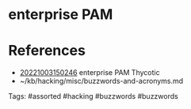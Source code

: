 # enterprise PAM

# References
- [20221003150246](/zet/20221003150246/README.md) enterprise PAM Thycotic
- ~/kb/hacking/misc/buzzwords-and-acronyms.md

Tags:
    #assorted #hacking #buzzwords #buzzwords
